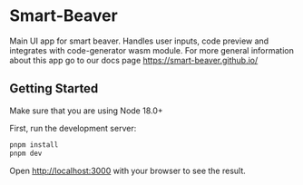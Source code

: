 # Smart-Beaver 

Main UI app for smart beaver. Handles user inputs, code preview and integrates with code-generator wasm module.
For more general information about this app go to our docs page https://smart-beaver.github.io/


## Getting Started

Make sure that you are using Node 18.0+

First, run the development server:

```bash
pnpm install
pnpm dev
```

Open [http://localhost:3000](http://localhost:3000) with your browser to see the result.


